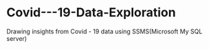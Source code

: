 # Covid---19-Data-Exploration
Drawing insights from Covid - 19 data using SSMS(Microsoft My SQL server)
